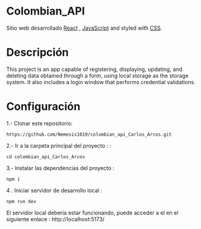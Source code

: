 # Colombian_API

Sitio web desarrollado [React](https://es.react.dev/) , [JavaScript](https://developer.mozilla.org/es/docs/Web/JavaScript) and styled with  [CSS](https://developer.mozilla.org/en-US/docs/Web/CSS).


#  Descripción
This project is an app capable of registering, displaying, updating, and deleting data obtained through a form, using local storage as the storage system. It also includes a login window that performs credential validations.


# Configuración

1.- Clonar este repositorio:
 
	https://github.com/Nemesis1019/colombian_api_Carlos_Arcos.git

  
2.- Ir a la carpeta principal del proyecto : :

    cd colombian_api_Carlos_Arcos

3.- Instalar las dependencias del proyecto :

    npm i
    
4 . Iniciar servidor de desarrollo local :

    npm run dev


El servidor local deberia estar funcionando, puede acceder a el en el siguiente enlace :
http://localhost:5173/
